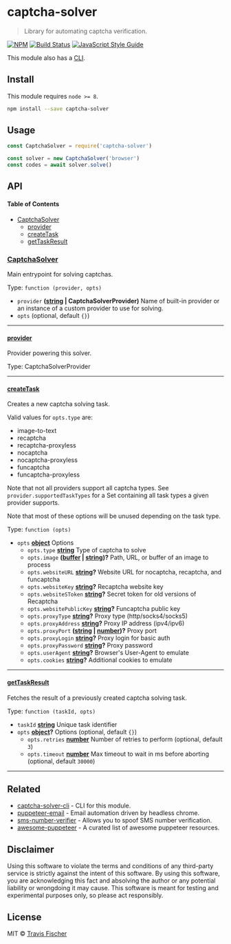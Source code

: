 # captcha-solver

> Library for automating captcha verification.

[![NPM](https://img.shields.io/npm/v/captcha-solver.svg)](https://www.npmjs.com/package/captcha-solver) [![Build Status](https://travis-ci.com/transitive-bullshit/captcha-solver.svg?branch=master)](https://travis-ci.com/transitive-bullshit/captcha-solver) [![JavaScript Style Guide](https://img.shields.io/badge/code_style-standard-brightgreen.svg)](https://standardjs.com)

This module also has a [CLI](https://github.com/transitive-bullshit/captcha-solver/tree/master/packages/captcha-solver-cli).

## Install

This module requires `node >= 8`.

```bash
npm install --save captcha-solver
```

## Usage

```js
const CaptchaSolver = require('captcha-solver')

const solver = new CaptchaSolver('browser')
const codes = await solver.solve()
```

## API

<!-- Generated by documentation.js. Update this documentation by updating the source code. -->

#### Table of Contents

-   [CaptchaSolver](#captchasolver)
    -   [provider](#provider)
    -   [createTask](#createtask)
    -   [getTaskResult](#gettaskresult)

### [CaptchaSolver](https://github.com/transitive-bullshit/captcha-solver/blob/ec5e0649a40d0489264905d80a991f071703fce2/packages/captcha-solver/index.js#L19-L128)

Main entrypoint for solving captchas.

Type: `function (provider, opts)`

-   `provider` **([string](https://developer.mozilla.org/docs/Web/JavaScript/Reference/Global_Objects/String) | CaptchaSolverProvider)** Name of built-in provider or an instance of
    a custom provider to use for solving.
-   `opts`   (optional, default `{}`)

* * *

#### [provider](https://github.com/transitive-bullshit/captcha-solver/blob/ec5e0649a40d0489264905d80a991f071703fce2/packages/captcha-solver/index.js#L33-L33)

Provider powering this solver.

Type: CaptchaSolverProvider

* * *

#### [createTask](https://github.com/transitive-bullshit/captcha-solver/blob/ec5e0649a40d0489264905d80a991f071703fce2/packages/captcha-solver/index.js#L70-L92)

Creates a new captcha solving task.

Valid values for `opts.type` are:

-   image-to-text
-   recaptcha
-   recaptcha-proxyless
-   nocaptcha
-   nocaptcha-proxyless
-   funcaptcha
-   funcaptcha-proxyless

Note that not all providers support all captcha types. See
`provider.supportedTaskTypes` for a Set containing all task types a given
provider supports.

Note that most of these options will be unused depending on the task type.

Type: `function (opts)`

-   `opts` **[object](https://developer.mozilla.org/docs/Web/JavaScript/Reference/Global_Objects/Object)** Options
    -   `opts.type` **[string](https://developer.mozilla.org/docs/Web/JavaScript/Reference/Global_Objects/String)** Type of captcha to solve
    -   `opts.image` **([buffer](https://nodejs.org/api/buffer.html) \| [string](https://developer.mozilla.org/docs/Web/JavaScript/Reference/Global_Objects/String))?** Path, URL, or buffer of an image to process
    -   `opts.websiteURL` **[string](https://developer.mozilla.org/docs/Web/JavaScript/Reference/Global_Objects/String)?** Website URL for nocaptcha, recaptcha, and funcaptcha
    -   `opts.websiteKey` **[string](https://developer.mozilla.org/docs/Web/JavaScript/Reference/Global_Objects/String)?** Recaptcha website key
    -   `opts.websiteSToken` **[string](https://developer.mozilla.org/docs/Web/JavaScript/Reference/Global_Objects/String)?** Secret token for old versions of Recaptcha
    -   `opts.websitePublicKey` **[string](https://developer.mozilla.org/docs/Web/JavaScript/Reference/Global_Objects/String)?** Funcaptcha public key
    -   `opts.proxyType` **[string](https://developer.mozilla.org/docs/Web/JavaScript/Reference/Global_Objects/String)?** Proxy type (http/socks4/socks5)
    -   `opts.proxyAddress` **[string](https://developer.mozilla.org/docs/Web/JavaScript/Reference/Global_Objects/String)?** Proxy IP address (ipv4/ipv6)
    -   `opts.proxyPort` **([string](https://developer.mozilla.org/docs/Web/JavaScript/Reference/Global_Objects/String) \| [number](https://developer.mozilla.org/docs/Web/JavaScript/Reference/Global_Objects/Number))?** Proxy port
    -   `opts.proxyLogin` **[string](https://developer.mozilla.org/docs/Web/JavaScript/Reference/Global_Objects/String)?** Proxy login for basic auth
    -   `opts.proxyPassword` **[string](https://developer.mozilla.org/docs/Web/JavaScript/Reference/Global_Objects/String)?** Proxy password
    -   `opts.userAgent` **[string](https://developer.mozilla.org/docs/Web/JavaScript/Reference/Global_Objects/String)?** Browser's User-Agent to emulate
    -   `opts.cookies` **[string](https://developer.mozilla.org/docs/Web/JavaScript/Reference/Global_Objects/String)?** Additional cookies to emulate

* * *

#### [getTaskResult](https://github.com/transitive-bullshit/captcha-solver/blob/ec5e0649a40d0489264905d80a991f071703fce2/packages/captcha-solver/index.js#L104-L127)

Fetches the result of a previously created captcha solving task.

Type: `function (taskId, opts)`

-   `taskId` **[string](https://developer.mozilla.org/docs/Web/JavaScript/Reference/Global_Objects/String)** Unique task identifier
-   `opts` **[object](https://developer.mozilla.org/docs/Web/JavaScript/Reference/Global_Objects/Object)?** Options (optional, default `{}`)
    -   `opts.retries` **[number](https://developer.mozilla.org/docs/Web/JavaScript/Reference/Global_Objects/Number)** Number of retries to perform (optional, default `3`)
    -   `opts.timeout` **[number](https://developer.mozilla.org/docs/Web/JavaScript/Reference/Global_Objects/Number)** Max timeout to wait in ms before aborting (optional, default `30000`)

* * *

## Related

-   [captcha-solver-cli](https://github.com/transitive-bullshit/captcha-solver/tree/master/packages/captcha-solver-cli) - CLI for this module.
-   [puppeteer-email](https://github.com/transitive-bullshit/puppeteer-email) - Email automation driven by headless chrome.
-   [sms-number-verifier](https://github.com/transitive-bullshit/sms-number-verifier) - Allows you to spoof SMS number verification.
-   [awesome-puppeteer](https://github.com/transitive-bullshit/awesome-puppeteer) - A curated list of awesome puppeteer resources.

## Disclaimer

Using this software to violate the terms and conditions of any third-party service is strictly against the intent of this software. By using this software, you are acknowledging this fact and absolving the author or any potential liability or wrongdoing it may cause. This software is meant for testing and experimental purposes only, so please act responsibly.

## License

MIT © [Travis Fischer](https://github.com/transitive-bullshit)
